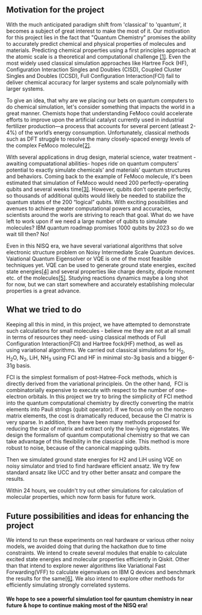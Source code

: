 
## Motivation for the project

With the much anticipated paradigm shift from 'classical' to 'quantum', it becomes a subject of great interest to make the most of it. Our motivation for this project lies in the fact that "Quantum Chemistry" promises the ability to accurately predict chemical and physical properties of molecules and materials. Predicting chemical properties using a first principles approach at the atomic scale is a theoretical and computational challenge [[1]](https://www.sciencedirect.com/bookseries/annual-reports-in-computational-chemistry). Even the most widely used classical simulation approaches like Hartree Fock (HF), Configuration Interaction Singles and Doubles (CISD), Coupled Cluster Singles and Doubles (CCSD), Full Configuration Interaction(FCI) fail to deliver chemical accuracy for larger systems and scale polynomially with larger systems. 

To give an idea, that why are we placing our bets on quantum computers to do chemical simulation, let's consider something that impacts the world in a great manner. Chemists hope that understanding FeMoco could accelerate efforts to improve upon the artificial catalyst currently used in industrial fertilizer production—a process that accounts for several percent (atleast 2-4%) of the world’s energy consumption. Unfortunately, classical methods such as DFT struggle to resolve the many closely-spaced energy levels of the complex FeMoco molecule[[2]](https://physics.aps.org/articles/v12/112).

With several applications in drug design, material science, water treatment - awaiting compuatational abilities- hopes ride on quantum computers’ potential to exactly simulate chemicals’ and materials’ quantum structures and behaviors.  Coming back to the example of FeMoco molecule, it's been estimated that simulation of FeMoco would need  200 perfectly-operating qubits and several weeks time[[3]](https://www.pnas.org/content/114/29/7555). However, qubits don’t operate perfectly, so thousands of additional qubits would likely be needed to stabilize the quantum states of the 200 “logical” qubits. With exciting possibilities and avenues to achieve greater computational powers and accuracies, scientists around the worls are striving to reach that goal. What do we have left to work upon if we need a large number of qubits to simulate molecules? IBM quantum roadmap promises 1000 qubits by 2023 so do we wait till then? No!

Even in this NISQ era, we have several variational algorithms that solve electronic structure problem on Noisy Intermediate Scale Quantum devices. Vaiational Quantum Eigensolver or VQE is one of the most feasible techniques yet. VQE can be used to generate ground state energies, excited state energies[[4]](https://arxiv.org/pdf/1805.08138.pdf) and several properties like charge density, dipole moment etc. of the molecules[[5]](https://arxiv.org/pdf/1509.04279.pdf). Studying reactions dynamics maybe a long shot for now, but we can start somewhere and accurately establishing molecular properties is a great advance. 

## What we tried to do

Keeping all this in mind, in this project, we have attempted to demonstrate such calculations for small molecules - believe me they are not at all small in terms of resources they need- using classical methods of Full Configuration Interaction(FCI) and Hartree fock(HF) method, as well as using variational algorithms. We carried out classical simulations for H<sub>2</sub>, H<sub>2</sub>O, N<sub>2</sub>, LiH, NH<sub>3</sub> using FCI and HF in minimal sto-3g basis and a bigger 6-31g basis. 

FCI is the simplest formalism of post-Hatree-Fock methods, which is directly derived from the variational principleis. On the other hand,  FCI is combinatorially expensive to execute with respect to the number of one-electron orbitals. In this project we try to bring the simplicity of FCI method into the quantum computational chemistry by directly converting the matrix elements into Pauli strings (qubit operator). If we focus only on the nonzero matrix elements, the cost is dramatically reduced, because the CI matrix is very sparse. In addition, there have been many methods proposed for reducing the size of matrix and extract only the low-lying eigenstates. We design the formalism of quantum computational chemistry so that we can take advantage of this flexibility in the classical side. This method is more robust to noise, because of the canonical mapping qubits.

Then we simulated ground state energies for H2 and LiH using VQE on noisy simulator and tried to find hardware efficient ansatz. We try few standard ansatz like UCC and try other better ansatz and compare the results.

Within 24 hours, we couldn't try out other simulations for calculation of molecular properties, which now form basis for future work.

## Future possibilities and ideas for enhancing the project
We intend to run these experiments on real hardware or various other noisy models, we avoided doing that during the hackathon due to time constraints. 
We intend to create several modules that enable to calculate excited state energies and molecular properties efficiently in Qiskit. Other than that intend to explore newer algorithms like Variational Fast Forwarding(VFF) to calculate eigenvalues on IBM Q devices and benchmark the results for the same[[6]](https://www.nature.com/articles/s41534-020-00302-0). We also intend to explore other methods for efficiently simulating strongly correlated systems.

#### We hope to see a powerful simulation tool for qauntum chemistry in near future & hope to continue making most of the NISQ era! 
